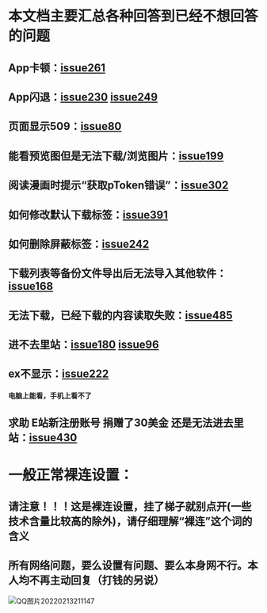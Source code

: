 # 本文档主要汇总各种回答到已经不想回答的问题

## App卡顿：[issue261](https://github.com/xiaojieonly/Ehviewer_CN_SXJ/issues/261)
## App闪退：[issue230](https://github.com/xiaojieonly/Ehviewer_CN_SXJ/issues/230) [issue249](https://github.com/xiaojieonly/Ehviewer_CN_SXJ/issues/249)
## 页面显示509：[issue80](https://github.com/xiaojieonly/Ehviewer_CN_SXJ/issues/80)
## 能看预览图但是无法下载/浏览图片：[issue199](https://github.com/xiaojieonly/Ehviewer_CN_SXJ/issues/199)
## 阅读漫画时提示“获取pToken错误”：[issue302](https://github.com/xiaojieonly/Ehviewer_CN_SXJ/issues/302)
## 如何修改默认下载标签：[issue391](https://github.com/xiaojieonly/Ehviewer_CN_SXJ/issues/391)
## 如何删除屏蔽标签：[issue242](https://github.com/xiaojieonly/Ehviewer_CN_SXJ/issues/242)
## 下载列表等备份文件导出后无法导入其他软件：[issue168](https://github.com/xiaojieonly/Ehviewer_CN_SXJ/issues/168)
## 无法下载，已经下载的内容读取失败：[issue485](https://github.com/xiaojieonly/Ehviewer_CN_SXJ/issues/485)
## 进不去里站：[issue180](https://github.com/xiaojieonly/Ehviewer_CN_SXJ/issues/180) [issue96](https://github.com/xiaojieonly/Ehviewer_CN_SXJ/issues/96)
## ex不显示：[issue222](https://github.com/xiaojieonly/Ehviewer_CN_SXJ/issues/222)
  #### 电脑上能看，手机上看不了
## 求助 E站新注册账号 捐赠了30美金 还是无法进去里站：[issue430](https://github.com/xiaojieonly/Ehviewer_CN_SXJ/issues/430)
# 一般正常裸连设置：
## 请注意！！！这是裸连设置，挂了梯子就别点开(一些技术含量比较高的除外)，请仔细理解“裸连”这个词的含义
## 所有网络问题，要么设置有问题、要么本身网不行。本人均不再主动回复（打钱的另说）
![QQ图片20220213211147](https://user-images.githubusercontent.com/49278135/153754748-e0017990-dd4a-4901-91bc-264ba2c45f94.jpg)
